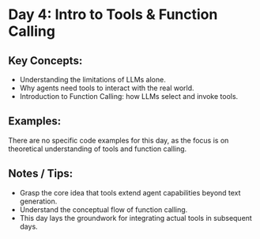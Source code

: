 # Day 4: Intro to Tools & Function Calling

## Key Concepts:

- Understanding the limitations of LLMs alone.
- Why agents need tools to interact with the real world.
- Introduction to Function Calling: how LLMs select and invoke tools.

## Examples:

There are no specific code examples for this day, as the focus is on theoretical understanding of tools and function calling.

## Notes / Tips:

- Grasp the core idea that tools extend agent capabilities beyond text generation.
- Understand the conceptual flow of function calling.
- This day lays the groundwork for integrating actual tools in subsequent days.
